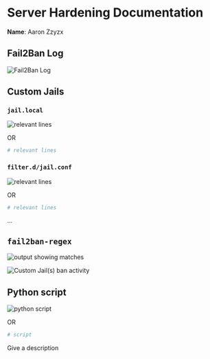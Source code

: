 # Server Hardening Documentation

__Name__: Aaron Zzyzx

## Fail2Ban Log

![Fail2Ban Log](#)

## Custom Jails

### `jail.local`

![relevant lines](#)

OR

```conf
# relevant lines
```

### `filter.d/jail.conf`

![relevant lines](#)

OR

```conf
# relevant lines
```

...

## `fail2ban-regex`

![output showing matches](#)

![Custom Jail(s) ban activity](#)

## Python script

![python script](#)

OR

```Python
# script
```

Give a description

